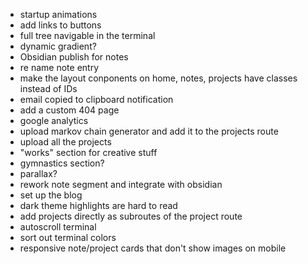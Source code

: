 - startup animations
- add links to buttons
- full tree navigable in the terminal
- dynamic gradient?
- Obsidian publish for notes
- re name note entry
- make the layout conponents on home, notes, projects have classes instead of IDs
- email copied to clipboard notification
- add a custom 404 page
- google analytics
- upload markov chain generator and add it to the projects route
- upload all the projects
- "works" section for creative stuff
- gymnastics section?
- parallax?
- rework note segment and integrate with obsidian
- set up the blog
- dark theme highlights are hard to read
- add projects directly as subroutes of the project route
- autoscroll terminal
- sort out terminal colors
- responsive note/project cards that don't show images on mobile
